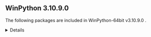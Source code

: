 ## WinPython 3.10.9.0 

The following packages are included in WinPython-64bit v3.10.9.0 .

<details>

### Tools

Name | Version | Description
-----|---------|------------
[Nodejs](https://nodejs.org) | v18.12.1 | a JavaScript runtime built on Chrome's V8 JavaScript engine
[npmjs](https://www.npmjs.com/) | 8.19.2 | a package manager for JavaScript
[Pandoc](https://pandoc.org/) | 2.3 | a universal document converter

### Python packages

Name | Version | Description
-----|---------|------------
[Python](http://www.python.org/) | 3.10.9 | Python programming language with standard library
[adodbapi](https://pypi.org/project/adodbapi) | 2.6.1.3 | A pure Python package implementing PEP 249 DB-API using Microsoft ADO.
[affine](https://pypi.org/project/affine) | 2.3.1 | Matrices describing affine transformation of the plane.
[aiofiles](https://pypi.org/project/aiofiles) | 22.1.0 | File support for asyncio.
[aiohttp](https://pypi.org/project/aiohttp) | 3.8.3 | Async http client/server framework (asyncio)
[aiosignal](https://pypi.org/project/aiosignal) | 1.2.0 | aiosignal: a list of registered asynchronous callbacks
[aiosqlite](https://pypi.org/project/aiosqlite) | 0.17.0 | asyncio bridge to the standard sqlite3 module
[alabaster](https://pypi.org/project/alabaster) | 0.7.12 | A configurable sidebar-enabled Sphinx theme
[alembic](https://pypi.org/project/alembic) | 1.8.0 | A database migration tool for SQLAlchemy.
[algopy](https://pypi.org/project/algopy) | 0.5.7 | ALGOPY: Taylor Arithmetic Computation and Algorithmic Differentiation
[altair](https://pypi.org/project/altair) | 4.2.0 | Altair: A declarative statistical visualization library for Python.
[altair_data_server](https://pypi.org/project/altair_data_server) | 0.4.1 | A background data server for Altair charts.
[altair_transform](https://pypi.org/project/altair_transform) | 0.2.0 | A python engine for evaluating Altair transforms.
[altair_widgets](https://pypi.org/project/altair_widgets) | 0.2.2 | Altair Widgets: An interactive visualization for statistical data for Python.
[aniso8601](https://pypi.org/project/aniso8601) | 9.0.1 | A library for parsing ISO 8601 strings.
[ansiwrap](https://pypi.org/project/ansiwrap) | 0.8.4 | textwrap, but savvy to ANSI colors and styles
[anyio](https://pypi.org/project/anyio) | 3.6.2 | High level compatibility layer for multiple asynchronous event loop implementations
[appdirs](https://pypi.org/project/appdirs) | 1.4.4 | A small Python module for determining appropriate platform-specific dirs, e.g. a "user data dir".
[argon2_cffi](https://pypi.org/project/argon2_cffi) | 21.3.0 | The secure Argon2 password hashing algorithm.
[argon2_cffi_bindings](https://pypi.org/project/argon2_cffi_bindings) | 21.2.0 | Low-level CFFI bindings for Argon2
[arrow](https://pypi.org/project/arrow) | 1.2.2 | Better dates & times for Python
[asciitree](https://pypi.org/project/asciitree) | 0.3.3 | Draws ASCII trees.
[asgi_csrf](https://pypi.org/project/asgi_csrf) | 0.9 | ASGI middleware for protecting against CSRF attacks
[asgiref](https://pypi.org/project/asgiref) | 3.5.2 | ASGI specs, helper code, and adapters
[asn1crypto](https://pypi.org/project/asn1crypto) | 1.4.0 | Fast ASN.1 parser and serializer with definitions for private keys, public keys, certificates, CRL, OCSP, CMS, PKCS#3, PKCS#7, PKCS#8, PKCS#12, PKCS#5, X.509 and TSP
[asteval](https://pypi.org/project/asteval) | 0.9.27 | Safe, minimalistic evaluator of python expression using ast module
[astor](https://pypi.org/project/astor) | 0.8.1 | Read/rewrite/write Python ASTs
[astroid](https://pypi.org/project/astroid) | 2.12.12 | An abstract syntax tree for Python with inference support.
[astroml](https://pypi.org/project/astroml) | 1.0.2.post1 | tools for machine learning and data mining in Astronomy
[astropy](https://pypi.org/project/astropy) | 5.1.1 | Community-developed python astronomy tools
[asttokens](https://pypi.org/project/asttokens) | 2.1.0 | Annotate AST trees with source code positions
[async_generator](https://pypi.org/project/async_generator) | 1.10 | Async generators and context managers for Python 3.5+
[async_timeout](https://pypi.org/project/async_timeout) | 4.0.2 | Timeout context manager for asyncio programs
[atomicwrites](https://pypi.org/project/atomicwrites) | 1.4.0 | Atomic file writes.
[attrs](https://pypi.org/project/attrs) | 22.1.0 | Classes Without Boilerplate
[autopep8](https://pypi.org/project/autopep8) | 1.6.0 | A tool that automatically formats Python code to conform to the PEP 8 style guide
[babel](https://pypi.org/project/babel) | 2.10.3 | Internationalization utilities
[backcall](https://pypi.org/project/backcall) | 0.2.0 | Specifications for callback functions passed in to an API
[backports_abc](https://pypi.org/project/backports_abc) | 0.5 | A backport of recent additions to the 'collections.abc' module.
[baresql](https://pypi.org/project/baresql) | 0.7.6 | playing SQL directly on Python datas
[base58](https://pypi.org/project/base58) | 2.1.1 | Base58 and Base58Check implementation
[bcrypt](https://pypi.org/project/bcrypt) | 3.2.0 | Modern password hashing for your software and your servers
[beautifulsoup4](https://pypi.org/project/beautifulsoup4) | 4.11.1 | Screen-scraping library
[binaryornot](https://pypi.org/project/binaryornot) | 0.4.4 | Ultra-lightweight pure Python package to check if a file is binary or text.
[black](https://pypi.org/project/black) | 22.12.0 | The uncompromising code formatter.
[bleach](https://pypi.org/project/bleach) | 5.0.0 | An easy safelist-based HTML-sanitizing tool.
[blinker](https://pypi.org/project/blinker) | 1.4 | Fast, simple object-to-object and broadcast signaling
[blis](https://pypi.org/project/blis) | 0.7.9 | The Blis BLAS-like linear algebra library, as a self-contained C-extension.
[blosc](https://pypi.org/project/blosc) | 1.10.6 | Blosc data compressor
[bokeh](https://pypi.org/project/bokeh) | 2.4.3 | Interactive plots and applications in the browser from Python
[botorch](https://pypi.org/project/botorch) | 0.6.2 | Bayesian Optimization in PyTorch
[bottleneck](https://pypi.org/project/bottleneck) | 1.3.4 | Fast NumPy array functions written in C
[bqplot](https://pypi.org/project/bqplot) | 0.12.36 | Interactive plotting for the Jupyter notebook, using d3.js and ipywidgets.
[branca](https://pypi.org/project/branca) | 0.5.0 | Generate complex HTML+JS pages with Python
[brewer2mpl](https://pypi.org/project/brewer2mpl) | 1.4.1 | Connect colorbrewer2.org color maps to Python and matplotlib
[brotli](https://pypi.org/project/brotli) | 1.0.9 | Python bindings for the Brotli compression library
[cachelib](https://pypi.org/project/cachelib) | 0.9.0 | A collection of cache libraries in the same API interface.
[cachetools](https://pypi.org/project/cachetools) | 5.2.0 | Extensible memoizing collections and decorators
[cartopy](https://pypi.org/project/cartopy) | 0.20.2 | A cartographic python library with Matplotlib support for visualisation
[catalogue](https://pypi.org/project/catalogue) | 2.0.8 | Super lightweight function registries for your library
[certifi](https://pypi.org/project/certifi) | 2022.9.24 | Python package for providing Mozilla's CA Bundle.
[cffi](https://pypi.org/project/cffi) | 1.15.0 | Foreign Function Interface for Python calling C code.
[cftime](https://pypi.org/project/cftime) | 1.6.0 | Time-handling functionality from netcdf4-python
[chardet](https://pypi.org/project/chardet) | 5.0.0 | Universal encoding detector for Python 2 and 3
[charset_normalizer](https://pypi.org/project/charset_normalizer) | 2.0.12 | The Real First Universal Charset Detector. Open, modern and actively maintained alternative to Chardet.
[click](https://pypi.org/project/click) | 8.1.3 | Composable command line interface toolkit
[click_default_group_wheel](https://pypi.org/project/click_default_group_wheel) | 1.2.2 | Extends click.Group to invoke a command without explicit subcommand name (packaged as a wheel)
[click_plugins](https://pypi.org/project/click_plugins) | 1.1.1 | An extension module for click to enable registering CLI commands via setuptools entry-points.
[cligj](https://pypi.org/project/cligj) | 0.7.2 | Click params for commmand line interfaces to GeoJSON
[cloudpickle](https://pypi.org/project/cloudpickle) | 2.1.0 | Extended pickling support for Python objects
[clr_loader](https://pypi.org/project/clr_loader) | 0.2.4 | Generic pure Python loader for .NET runtimes
[clrmagic](https://pypi.org/project/clrmagic) | 0.0.1a2 | IPython cell magic to use .NET languages
[colorama](https://pypi.org/project/colorama) | 0.4.6 | Cross-platform colored terminal text.
[colorcet](https://pypi.org/project/colorcet) | 3.0.1 | Collection of perceptually uniform colormaps
[commonmark](https://pypi.org/project/commonmark) | 0.9.1 | Python parser for the CommonMark Markdown spec
[confection](https://pypi.org/project/confection) | 0.0.3 | The sweetest config system for Python
[contourpy](https://pypi.org/project/contourpy) | 1.0.6 | Python library for calculating contours of 2D quadrilateral grids
[cookiecutter](https://pypi.org/project/cookiecutter) | 2.1.1 | A command-line utility that creates projects from project templates, e.g. creating a Python package project from a Python package project template.
[coverage](https://pypi.org/project/coverage) | 6.5.0 | Code coverage measurement for Python
[cramjam](https://pypi.org/project/cramjam) | 2.6.2 | Thin Python bindings to de/compression algorithms in Rust
[cryptography](https://pypi.org/project/cryptography) | 3.4.7 | cryptography is a package which provides cryptographic recipes and primitives to Python developers.
[csvs_to_sqlite](https://pypi.org/project/csvs_to_sqlite) | 1.3.1a0 | Convert CSV files into a SQLite database
[cvxopt](https://pypi.org/project/cvxopt) | 1.3.0 | Convex optimization package
[cvxpy](https://pypi.org/project/cvxpy) | 1.2.1 | A domain-specific language for modeling convex optimization problems in Python.
[cycler](https://pypi.org/project/cycler) | 0.11.0 | Composable style cycles
[cymem](https://pypi.org/project/cymem) | 2.0.7 | Manage calls to calloc/free through Cython
[cython](https://pypi.org/project/cython) | 0.29.32 | The Cython compiler for writing C extensions for the Python language.
[cytoolz](https://pypi.org/project/cytoolz) | 0.12.0 | Cython implementation of Toolz: High performance functional utilities
[dash](https://pypi.org/project/dash) | 2.7.0 | A Python framework for building reactive web-apps. Developed by Plotly.
[dash_core_components](https://pypi.org/project/dash_core_components) | 2.0.0 | Core component suite for Dash
[dash_html_components](https://pypi.org/project/dash_html_components) | 2.0.0 | Vanilla HTML components for Dash
[dash_table](https://pypi.org/project/dash_table) | 5.0.0 | Dash table
[dask](https://pypi.org/project/dask) | 2022.12.0 | Parallel PyData with Task Scheduling
[dask_glm](https://pypi.org/project/dask_glm) | 0.2.0 | Generalized Linear Models with Dask
[dask_image](https://pypi.org/project/dask_image) | 2022.9.0 | Distributed image processing
[dask_labextension](https://pypi.org/project/dask_labextension) | 6.0.0 | A Jupyter Notebook server extension manages Dask clusters.
[dask_ml](https://pypi.org/project/dask_ml) | 2022.5.27 | A library for distributed and parallel machine learning
[dask_searchcv](https://pypi.org/project/dask_searchcv) | 0.2.0 | Tools for doing hyperparameter search with Scikit-Learn and Dask
[databases](https://pypi.org/project/databases) | 0.5.5 | Async database support for Python.
[datasette](https://pypi.org/project/datasette) | 0.63.1 | A tool for exploring and publishing data
[datasette_graphql](https://pypi.org/project/datasette_graphql) | 2.1.1 | Datasette plugin providing an automatic GraphQL API for your SQLite databases
[datashader](https://pypi.org/project/datashader) | 0.14.2 | Data visualization toolchain based on aggregating into a grid
[datashape](https://pypi.org/project/datashape) | 0.5.2 | A data description language.
[dateparser](https://pypi.org/project/dateparser) | 1.1.0 | Date parsing library designed to parse dates from HTML pages
[db.py](https://pypi.org/project/db.py) | 0.5.4b1 | a db package that doesn't suck
[deap](https://pypi.org/project/deap) | 1.3.1 | Distributed Evolutionary Algorithms in Python
[debugpy](https://pypi.org/project/debugpy) | 1.6.2 | An implementation of the Debug Adapter Protocol for Python
[decorator](https://pypi.org/project/decorator) | 4.4.2 | Decorators for Humans
[defusedxml](https://pypi.org/project/defusedxml) | 0.7.1 | XML bomb protection for Python stdlib modules
[deprecated](https://pypi.org/project/deprecated) | 1.2.13 | Python @deprecated decorator to deprecate old python classes, functions or methods.
[deprecation](https://pypi.org/project/deprecation) | 2.1.0 | A library to handle automated deprecations
[diff_match_patch](https://pypi.org/project/diff_match_patch) | 20200713 | Repackaging of Google's Diff Match and Patch libraries. Offers robust algorithms to perform the operations required for synchronizing plain text.
[dill](https://pypi.org/project/dill) | 0.3.5 | serialize all of python
[distlib](https://pypi.org/project/distlib) | 0.3.6 | Distribution utilities
[distributed](https://pypi.org/project/distributed) | 2022.12.0 | Distributed scheduler for Dask
[django](https://pypi.org/project/django) | 4.1.2 | A high-level Python web framework that encourages rapid development and clean, pragmatic design.
[docopt](https://pypi.org/project/docopt) | 0.6.2 | Pythonic argument parser, that will make you smile
[docrepr](https://pypi.org/project/docrepr) | 0.1.1 | docrepr renders Python docstrings in HTML
[docstring_to_markdown](https://pypi.org/project/docstring_to_markdown) | 0.10 | On the fly conversion of Python docstrings to markdown
[docutils](https://pypi.org/project/docutils) | 0.17.1 | Docutils -- Python Documentation Utilities
[duckdb](https://pypi.org/project/duckdb) | 0.6.0 | DuckDB embedded database
[ecos](https://pypi.org/project/ecos) | 2.0.10 | This is the Python package for ECOS: Embedded Cone Solver. See Github page for more information.
[emcee](https://pypi.org/project/emcee) | 3.1.2 | The Python ensemble sampling toolkit for MCMC
[entrypoints](https://pypi.org/project/entrypoints) | 0.4 | Discover and load entry points from installed packages.
[et_xmlfile](https://pypi.org/project/et_xmlfile) | 1.1.0 | An implementation of lxml.xmlfile for the standard library
[exceptiongroup](https://pypi.org/project/exceptiongroup) | 1.0.0 | Backport of PEP 654 (exception groups)
[executing](https://pypi.org/project/executing) | 1.2.0 | Get the currently executing AST node of a frame, and other information
[fast_histogram](https://pypi.org/project/fast_histogram) | 0.11 | Fast simple 1D and 2D histograms
[fastai](https://pypi.org/project/fastai) | 2.7.9 | fastai makes deep learning with PyTorch faster, more accurate, and easier
[fastapi](https://pypi.org/project/fastapi) | 0.87.0 | FastAPI framework, high performance, easy to learn, fast to code, ready for production
[fastcore](https://pypi.org/project/fastcore) | 1.5.11 | Python supercharged for fastai development
[fastdownload](https://pypi.org/project/fastdownload) | 0.0.7 | A general purpose data downloading library.
[fasteners](https://pypi.org/project/fasteners) | 0.17.3 | A python package that provides useful locks.
[fastjsonschema](https://pypi.org/project/fastjsonschema) | 2.16.2 | Fastest Python implementation of JSON schema
[fastparquet](https://pypi.org/project/fastparquet) | 2022.12.0 | Python support for Parquet file format
[fastprogress](https://pypi.org/project/fastprogress) | 1.0.3 | A nested progress with plotting options for fastai
[feather_format](https://pypi.org/project/feather_format) | 0.4.1 | Simple wrapper library to the Apache Arrow-based Feather File Format
[filelock](https://pypi.org/project/filelock) | 3.8.0 | A platform independent file lock.
[filterpy](https://pypi.org/project/filterpy) | 1.4.5 | Kalman filtering and optimal estimation library
[fiona](https://pypi.org/project/fiona) | 1.8.21 | Fiona reads and writes spatial data files
[flake8](https://pypi.org/project/flake8) | 5.0.4 | the modular source code checker: pep8, pyflakes and co
[flask](https://pypi.org/project/flask) | 2.2.2 | A simple framework for building complex web applications.
[flask_accepts](https://pypi.org/project/flask_accepts) | 0.18.4 | Easy, opinionated Flask input/output handling with Flask-restx and Marshmallow
[flask_mail](https://pypi.org/project/flask_mail) | 0.9.1 | Flask extension for sending email
[flask_restx](https://pypi.org/project/flask_restx) | 0.5.1 | Fully featured framework for fast, easy and documented API development with Flask
[flask_session](https://pypi.org/project/flask_session) | 0.4.0 | Adds server-side session support to your Flask application
[flask_sqlalchemy](https://pypi.org/project/flask_sqlalchemy) | 2.5.1 | Adds SQLAlchemy support to your Flask application.
[flaskerize](https://pypi.org/project/flaskerize) | 0.14.0 | Python CLI build/dev tool for templated code generation and project modification. Think Angular schematics for Python.
[flit](https://pypi.org/project/flit) | 3.8.0 | A simple packaging tool for simple packages.
[flit_core](https://pypi.org/project/flit_core) | 3.8.0 | Distribution-building parts of Flit. See flit package for more information
[folium](https://pypi.org/project/folium) | 0.13.0 | Make beautiful maps with Leaflet.js & Python
[fonttools](https://pypi.org/project/fonttools) | 4.37.4 | Tools to manipulate font files
[formlayout](https://pypi.org/project/formlayout) | 1.2.1a1 | The most easy way to create Qt form dialogs and widgets with Python
[frozenlist](https://pypi.org/project/frozenlist) | 1.3.0 | A list-like structure which implements collections.abc.MutableSequence
[fs](https://pypi.org/project/fs) | 2.4.15 | Python's filesystem abstraction layer
[fsspec](https://pypi.org/project/fsspec) | 2022.7.1 | File-system specification
[future](https://pypi.org/project/future) | 0.18.2 | Clean single-source support for Python 3 and 2
[fuzzywuzzy](https://pypi.org/project/fuzzywuzzy) | 0.18.0 | Fuzzy string matching in python
[gast](https://pypi.org/project/gast) | 0.4.0 | Python AST that abstracts the underlying Python version
[gdal](https://pypi.org/project/gdal) | 3.4.3 | GDAL: Geospatial Data Abstraction Library
[geographiclib](https://pypi.org/project/geographiclib) | 1.52 | The geodesic routines from GeographicLib
[geopandas](https://pypi.org/project/geopandas) | 0.12.1 | Geographic pandas extensions
[geopy](https://pypi.org/project/geopy) | 2.2.0 | Python Geocoding Toolbox
[geoviews](https://pypi.org/project/geoviews) | 1.9.5 | GeoViews is a Python library that makes it easy to explore and visualize geographical, meteorological, and oceanographic datasets, such as those used in weather, climate, and remote sensing research.
[gitdb](https://pypi.org/project/gitdb) | 4.0.9 | Git Object Database
[gitpython](https://pypi.org/project/gitpython) | 3.1.29 | Python Git Library
[gmpy2](https://pypi.org/project/gmpy2) | 2.1.2 | GMP/MPIR, MPFR, and MPC interface to Python 2.6+ and 3.x
[gpytorch](https://pypi.org/project/gpytorch) | 1.9.0 | An implementation of Gaussian Processes in Pytorch
[graphene](https://pypi.org/project/graphene) | 3.1.1 | GraphQL Framework for Python
[graphql_core](https://pypi.org/project/graphql_core) | 3.2.3 | GraphQL implementation for Python, a port of GraphQL.js, the JavaScript reference implementation for GraphQL.
[graphql_relay](https://pypi.org/project/graphql_relay) | 3.2.0 | Relay library for graphql-core-next
[great_expectations](https://pypi.org/project/great_expectations) | 0.14.11 | Always know what to expect from your data.
[greenlet](https://pypi.org/project/greenlet) | 1.1.2 | Lightweight in-process concurrent programming
[guidata](https://pypi.org/project/guidata) | 2.3.1 | Automatic graphical user interfaces generation for easy dataset editing and display
[guiqwt](https://pypi.org/project/guiqwt) | 4.3.1 | guiqwt is a set of tools for curve and image plotting (extension to PythonQwt)
[h11](https://pypi.org/project/h11) | 0.12.0 | A pure-Python, bring-your-own-I/O implementation of HTTP/1.1
[h2](https://pypi.org/project/h2) | 4.1.0 | HTTP/2 State-Machine based protocol implementation
[h5py](https://pypi.org/project/h5py) | 3.7.0 | Read and write HDF5 files from Python
[heapdict](https://pypi.org/project/heapdict) | 1.0.1 | a heap with decrease-key and increase-key operations
[holoviews](https://pypi.org/project/holoviews) | 1.15.3 | Stop plotting your data - annotate your data and let it visualize itself.
[hpack](https://pypi.org/project/hpack) | 4.0.0 | Pure-Python HPACK header compression
[html5lib](https://pypi.org/project/html5lib) | 1.1 | HTML parser based on the WHATWG HTML specification
[httpcore](https://pypi.org/project/httpcore) | 0.15.0 | A minimal low-level HTTP client.
[httpie](https://pypi.org/project/httpie) | 3.2.1 | HTTPie - a CLI, cURL-like tool for humans.
[httpx](https://pypi.org/project/httpx) | 0.23.0 | The next generation HTTP client.
[hupper](https://pypi.org/project/hupper) | 1.10.3 | Integrated process monitor for developing and reloading daemons.
[husl](https://pypi.org/project/husl) | 4.0.3 | Human-friendly HSL
[hvplot](https://pypi.org/project/hvplot) | 0.8.2 | A high-level plotting API for the PyData ecosystem built on HoloViews.
[hypercorn](https://pypi.org/project/hypercorn) | 0.14.3 | A ASGI Server based on Hyper libraries and inspired by Gunicorn.
[hyperframe](https://pypi.org/project/hyperframe) | 6.0.1 | HTTP/2 framing layer for Python
[hypothesis](https://pypi.org/project/hypothesis) | 6.56.2 | A library for property-based testing
[idlex](https://pypi.org/project/idlex) | 1.22 | IDLE Extensions for Python
[idna](https://pypi.org/project/idna) | 3.1 | Internationalized Domain Names in Applications (IDNA)
[imageio](https://pypi.org/project/imageio) | 2.22.1 | Library for reading and writing a wide range of image, video, scientific, and volumetric data formats.
[imageio_ffmpeg](https://pypi.org/project/imageio_ffmpeg) | 0.4.2 | FFMPEG wrapper for Python
[imagesize](https://pypi.org/project/imagesize) | 1.4.1 | Getting image size from png/jpeg/jpeg2000/gif file
[imbalanced_learn](https://pypi.org/project/imbalanced_learn) | 0.10.0 | Toolbox for imbalanced dataset in machine learning.
[importlib_metadata](https://pypi.org/project/importlib_metadata) | 5.0.0 | Read metadata from Python packages
[inflection](https://pypi.org/project/inflection) | 0.5.1 | A port of Ruby on Rails inflector to Python
[iniconfig](https://pypi.org/project/iniconfig) | 1.1.1 | iniconfig: brain-dead simple config-ini parsing
[intake](https://pypi.org/project/intake) | 0.6.4 | Data load and catalog system
[intervaltree](https://pypi.org/project/intervaltree) | 3.0.2 | Editable interval tree data structure for Python 2 and 3
[ipycanvas](https://pypi.org/project/ipycanvas) | 0.13.1 | Interactive widgets library exposing the browser's Canvas API
[ipydatagrid](https://pypi.org/project/ipydatagrid) | 1.1.14 | Fast Datagrid widget for the Jupyter Notebook and JupyterLab
[ipykernel](https://pypi.org/project/ipykernel) | 6.17.1 | IPython Kernel for Jupyter
[ipyleaflet](https://pypi.org/project/ipyleaflet) | 0.17.2 | A Jupyter widget for dynamic Leaflet maps
[ipympl](https://pypi.org/project/ipympl) | 0.9.2 | Matplotlib Jupyter Extension
[ipython](https://pypi.org/project/ipython) | 8.7.0 | IPython: Productive Interactive Computing
[ipython_genutils](https://pypi.org/project/ipython_genutils) | 0.2.0 | Vestigial utilities from IPython
[ipython_sql](https://pypi.org/project/ipython_sql) | 0.4.1b1 | RDBMS access via IPython
[ipywidgets](https://pypi.org/project/ipywidgets) | 8.0.4 | IPython HTML widgets for Jupyter
[isort](https://pypi.org/project/isort) | 5.10.1 | A Python utility / library to sort Python imports.
[itsdangerous](https://pypi.org/project/itsdangerous) | 2.1.2 | Various helpers to pass data to untrusted environments and back.
[janus](https://pypi.org/project/janus) | 1.0.0 | Mixed sync-async queue to interoperate between asyncio tasks and classic threads
[jedi](https://pypi.org/project/jedi) | 0.18.2 | An autocompletion tool for Python that can be used for text editors.
[jellyfish](https://pypi.org/project/jellyfish) | 0.9.0 | a library for doing approximate and phonetic matching of strings.
[jinja2](https://pypi.org/project/jinja2) | 3.1.2 | A small but fast and easy to use stand-alone template engine written in pure python.
[jinja2_time](https://pypi.org/project/jinja2_time) | 0.2.0 | Jinja2 Extension for Dates and Times
[joblib](https://pypi.org/project/joblib) | 1.2.0 | Lightweight pipelining: using Python functions as pipeline jobs.
[json5](https://pypi.org/project/json5) | 0.9.8 | A Python implementation of the JSON5 data format.
[jsonpatch](https://pypi.org/project/jsonpatch) | 1.32 | Apply JSON-Patches (RFC 6902)
[jsonpointer](https://pypi.org/project/jsonpointer) | 2.3 | Identify specific nodes in a JSON document (RFC 6901)
[jsonschema](https://pypi.org/project/jsonschema) | 4.6.2 | An implementation of JSON Schema validation for Python
[julia](https://pypi.org/project/julia) | 0.5.7 | Julia/Python bridge with IPython support.
[jupyter](https://pypi.org/project/jupyter) | 1.0.0 | Jupyter metapackage. Install all the Jupyter components in one go.
[jupyter_bokeh](https://pypi.org/project/jupyter_bokeh) | 3.0.4 | A Jupyter extension for rendering Bokeh content.
[jupyter_client](https://pypi.org/project/jupyter_client) | 7.4.9 | Jupyter protocol implementation and client libraries
[jupyter_console](https://pypi.org/project/jupyter_console) | 6.4.4 | Jupyter terminal console
[jupyter_core](https://pypi.org/project/jupyter_core) | 5.1.0 | Jupyter core package. A base package on which Jupyter projects rely.
[jupyter_lsp](https://pypi.org/project/jupyter_lsp) | 1.5.1 | Multi-Language Server WebSocket proxy for Jupyter Notebook/Lab server
[jupyter_packaging](https://pypi.org/project/jupyter_packaging) | 0.12.3 | Jupyter Packaging Utilities
[jupyter_server](https://pypi.org/project/jupyter_server) | 1.23.5 | The Jupyter Server
[jupyter_server_mathjax](https://pypi.org/project/jupyter_server_mathjax) | 0.2.6 | MathJax resources as a Jupyter Server Extension.
[jupyter_server_proxy](https://pypi.org/project/jupyter_server_proxy) | 3.2.1 | Jupyter server extension to supervise and proxy web services
[jupyter_sphinx](https://pypi.org/project/jupyter_sphinx) | 0.4.0 | Jupyter Sphinx Extensions
[jupyterlab](https://pypi.org/project/jupyterlab) | 3.5.1 | The JupyterLab notebook server extension.
[jupyterlab_launcher](https://pypi.org/project/jupyterlab_launcher) | 0.13.1 | Jupyter Launcher
[jupyterlab_lsp](https://pypi.org/project/jupyterlab_lsp) | 3.10.2 | Language Server Protocol integration for JupyterLab
[jupyterlab_pygments](https://pypi.org/project/jupyterlab_pygments) | 0.2.2 | Pygments theme
[jupyterlab_server](https://pypi.org/project/jupyterlab_server) | 2.16.5 | JupyterLab Server
[jupyterlab_widgets](https://pypi.org/project/jupyterlab_widgets) | 3.0.5 | JupyterLab extension providing HTML widgets
[keyring](https://pypi.org/project/keyring) | 23.5.0 | Store and access your passwords safely.
[kiwisolver](https://pypi.org/project/kiwisolver) | 1.4.3 | A fast implementation of the Cassowary constraint solver
[langcodes](https://pypi.org/project/langcodes) | 3.3.0 | Tools for labeling human languages with IETF language tags
[lazy_object_proxy](https://pypi.org/project/lazy_object_proxy) | 1.7.1 | A fast and thorough lazy object proxy.
[linear_operator](https://pypi.org/project/linear_operator) | 0.1.1 | A linear operator implementation, primarily designed for finite-dimensional positive definite operators (i.e. kernel matrices).
[llvmlite](https://pypi.org/project/llvmlite) | 0.39.1 | lightweight wrapper around basic LLVM functionality
[lmfit](https://pypi.org/project/lmfit) | 1.0.3 | Least-Squares Minimization with Bounds and Constraints
[locket](https://pypi.org/project/locket) | 1.0.0 | File-based locks for Python for Linux and Windows
[loky](https://pypi.org/project/loky) | 3.1.0 | A robust implementation of concurrent.futures.ProcessPoolExecutor
[lxml](https://pypi.org/project/lxml) | 4.9.0 | Powerful and Pythonic XML processing library combining libxml2/libxslt with the ElementTree API.
[lz4](https://pypi.org/project/lz4) | 4.0.1 | LZ4 Bindings for Python
[mako](https://pypi.org/project/mako) | 1.2.0 | A super-fast templating language that borrows the  best ideas from the existing templating languages.
[markdown](https://pypi.org/project/markdown) | 3.3.7 | Python implementation of Markdown.
[markupsafe](https://pypi.org/project/markupsafe) | 2.1.1 | Safely add untrusted strings to HTML/XML markup.
[marshmallow](https://pypi.org/project/marshmallow) | 3.12.1 | A lightweight library for converting complex datatypes to and from native Python datatypes.
[matplotlib](https://pypi.org/project/matplotlib) | 3.6.2 | Python plotting package
[matplotlib_inline](https://pypi.org/project/matplotlib_inline) | 0.1.6 | Inline Matplotlib backend for Jupyter
[maturin](https://pypi.org/project/maturin) | 0.13.6 | Build and publish crates with pyo3, rust-cpython and cffi bindings as well as rust binaries as python packages
[mccabe](https://pypi.org/project/mccabe) | 0.7.0 | McCabe checker, plugin for flake8
[mercantile](https://pypi.org/project/mercantile) | 1.2.1 | Web mercator XYZ tile utilities
[mergedeep](https://pypi.org/project/mergedeep) | 1.3.4 | A deep merge function for &#128013;.
[metakernel](https://pypi.org/project/metakernel) | 0.28.2 | Metakernel for Jupyter
[missingno](https://pypi.org/project/missingno) | 0.5.1 | Missing data visualization module for Python.
[mistune](https://pypi.org/project/mistune) | 0.8.4 | The fastest markdown parser in pure Python
[mizani](https://pypi.org/project/mizani) | 0.8.1 | Scales for Python
[mlxtend](https://pypi.org/project/mlxtend) | 0.18.0 | Machine Learning Library Extensions
[moviepy](https://pypi.org/project/moviepy) | 1.0.3 | Video editing with Python
[mpl_scatter_density](https://pypi.org/project/mpl_scatter_density) | 0.7 | Matplotlib helpers to make density scatter plots
[mpld3](https://pypi.org/project/mpld3) | 0.5.8 | D3 Viewer for Matplotlib
[mpldatacursor](https://pypi.org/project/mpldatacursor) | 0.7.1 | Interactive data cursors for Matplotlib
[mpmath](https://pypi.org/project/mpmath) | 1.2.1 | Python library for arbitrary-precision floating-point arithmetic
[msgpack](https://pypi.org/project/msgpack) | 1.0.4 | MessagePack (de)serializer.
[msvc_runtime](https://pypi.org/project/msvc_runtime) | 14.34.31931 | Install the Microsoft&#8482; Visual C++&#8482; runtime DLLs to the sys.prefix and Scripts directories
[multidict](https://pypi.org/project/multidict) | 6.0.2 | multidict implementation
[multipledispatch](https://pypi.org/project/multipledispatch) | 0.6.0 | Multiple dispatch
[munch](https://pypi.org/project/munch) | 2.5.0 | A dot-accessible dictionary (a la JavaScript objects)
[murmurhash](https://pypi.org/project/murmurhash) | 1.0.7 | Cython bindings for MurmurHash
[mypy](https://pypi.org/project/mypy) | 0.990 | Optional static typing for Python
[mypy_extensions](https://pypi.org/project/mypy_extensions) | 0.4.3 | Experimental type system extensions for programs checked with the mypy typechecker.
[mysql_connector_python](https://pypi.org/project/mysql_connector_python) | 8.0.21 | MySQL driver written in Python
[nbclassic](https://pypi.org/project/nbclassic) | 0.4.8 | Jupyter Notebook as a Jupyter Server Extension.
[nbclient](https://pypi.org/project/nbclient) | 0.7.0 | A client library for executing notebooks. Formally nbconvert's ExecutePreprocessor.
[nbconvert](https://pypi.org/project/nbconvert) | 6.5.0 | Converting Jupyter Notebooks
[nbconvert_reportlab](https://pypi.org/project/nbconvert_reportlab) | 0.2 | Convert notebooks to PDF using Reportlab
[nbdime](https://pypi.org/project/nbdime) | 3.1.1 | Diff and merge of Jupyter Notebooks
[nbformat](https://pypi.org/project/nbformat) | 5.7.0 | The Jupyter Notebook format
[nbval](https://pypi.org/project/nbval) | 0.9.6 | A py.test plugin to validate Jupyter notebooks
[nest_asyncio](https://pypi.org/project/nest_asyncio) | 1.5.6 | Patch asyncio to allow nested event loops
[netcdf4](https://pypi.org/project/netcdf4) | 1.6.0 | Provides an object-oriented python interface to the netCDF version 4 library.
[networkx](https://pypi.org/project/networkx) | 2.8.8 | Python package for creating and manipulating graphs and networks
[nlopt](https://pypi.org/project/nlopt) | 2.7.1 | Library for nonlinear optimization, wrapping many algorithms for global and local, constrained or unconstrained, optimization
[nltk](https://pypi.org/project/nltk) | 3.7 | Natural Language Toolkit
[notebook](https://pypi.org/project/notebook) | 6.5.2 | A web-based notebook environment for interactive computing
[notebook_shim](https://pypi.org/project/notebook_shim) | 0.2.0 | A shim layer for notebook traits and config
[ntlm_auth](https://pypi.org/project/ntlm_auth) | 1.5.0 | Creates NTLM authentication structures
[numba](https://pypi.org/project/numba) | 0.56.4 | compiling Python code using LLVM
[numcodecs](https://pypi.org/project/numcodecs) | 0.10.0 | A Python package providing buffer compression and transformation codecs for use in data storage and communication applications.
[numdifftools](https://pypi.org/project/numdifftools) | 0.9.40 | Solves automatic numerical differentiation problems in one or more variables.
[numexpr](https://pypi.org/project/numexpr) | 2.8.3 | Fast numerical expression evaluator for NumPy
[numpy](https://pypi.org/project/numpy) | 1.23.5 | NumPy is the fundamental package for array computing with Python.
[numpydoc](https://pypi.org/project/numpydoc) | 1.3 | Sphinx extension to support docstrings in Numpy format
[oct2py](https://pypi.org/project/oct2py) | 5.4.3 | Python to GNU Octave bridge --> run m-files from python.
[octave_kernel](https://pypi.org/project/octave_kernel) | 0.34.1 | A Jupyter kernel for Octave.
[openpyxl](https://pypi.org/project/openpyxl) | 3.0.10 | A Python library to read/write Excel 2010 xlsx/xlsm files
[orjson](https://pypi.org/project/orjson) | 3.7.3 | Fast, correct Python JSON library supporting dataclasses, datetimes, and numpy
[osqp](https://pypi.org/project/osqp) | 0.6.2.post5 | OSQP: The Operator Splitting QP Solver
[outcome](https://pypi.org/project/outcome) | 1.2.0 | Capture the outcome of Python function calls.
[packaging](https://pypi.org/project/packaging) | 22.0 | Core utilities for Python packages
[palettable](https://pypi.org/project/palettable) | 3.3.0 | Color palettes for Python
[pandas](https://pypi.org/project/pandas) | 1.5.2 | Powerful data structures for data analysis, time series, and statistics
[pandas_datareader](https://pypi.org/project/pandas_datareader) | 0.10.0 | Data readers extracted from the pandas codebase,should be compatible with recent pandas versions
[pandocfilters](https://pypi.org/project/pandocfilters) | 1.5.0 | Utilities for writing pandoc filters in python
[panel](https://pypi.org/project/panel) | 0.14.2 | A high level app and dashboarding solution for Python.
[papermill](https://pypi.org/project/papermill) | 2.4.0 | Parametrize and run Jupyter and nteract Notebooks
[param](https://pypi.org/project/param) | 1.12.3 | Declarative Python programming using Parameters.
[parambokeh](https://pypi.org/project/parambokeh) | 0.2.3 | ParamBokeh provides an easy way to generate a UI for param based classes in the notebook or on bokeh server.
[paramiko](https://pypi.org/project/paramiko) | 2.8.0 | SSH2 protocol library
[paramnb](https://pypi.org/project/paramnb) | 2.0.4 | Generate ipywidgets from Parameterized objects in the notebook
[parso](https://pypi.org/project/parso) | 0.8.3 | A Python Parser
[partd](https://pypi.org/project/partd) | 1.2.0 | Appendable key-value storage
[pathspec](https://pypi.org/project/pathspec) | 0.9.0 | Utility library for gitignore style pattern matching of file paths.
[pathy](https://pypi.org/project/pathy) | 0.6.2 | pathlib.Path subclasses for local and cloud bucket storage
[patsy](https://pypi.org/project/patsy) | 0.5.3 | A Python package for describing statistical models and for building design matrices.
[pdfrw](https://pypi.org/project/pdfrw) | 0.4.post2 | PDF file reader/writer library
[pdvega](https://pypi.org/project/pdvega) | 0.2.1.dev0 | Pandas plotting interface to Vega and Vega-Lite
[pep8](https://pypi.org/project/pep8) | 1.7.1 | Python style guide checker
[pexpect](https://pypi.org/project/pexpect) | 4.8.0 | Pexpect allows easy control of interactive console applications.
[pg8000](https://pypi.org/project/pg8000) | 1.23.0 | PostgreSQL interface library
[pickleshare](https://pypi.org/project/pickleshare) | 0.7.5 | Tiny 'shelve'-like database with concurrency support
[pillow](https://pypi.org/project/pillow) | 9.3.0 | Python Imaging Library (Fork)
[pims](https://pypi.org/project/pims) | 0.6.1 | Python Image Sequence
[pint](https://pypi.org/project/pint) | 0.19.2 | Physical quantities module
[pip](https://pypi.org/project/pip) | 22.3.1 | The PyPA recommended tool for installing Python packages.
[pkginfo](https://pypi.org/project/pkginfo) | 1.8.3 | Query metadatdata from sdists / bdists / installed packages.
[platformdirs](https://pypi.org/project/platformdirs) | 2.5.4 | A small Python module for determining appropriate platform-specific dirs, e.g. a "user data dir".
[plotly](https://pypi.org/project/plotly) | 5.11.0 | An open-source, interactive graphing library for Python
[plotnine](https://pypi.org/project/plotnine) | 0.10.1 | A grammar of graphics for python
[pluggy](https://pypi.org/project/pluggy) | 1.0.0 | plugin and hook calling mechanisms for python
[ply](https://pypi.org/project/ply) | 3.11 | Python Lex & Yacc
[pmdarima](https://pypi.org/project/pmdarima) | 2.0.2 | Python's forecast::auto.arima equivalent
[polars](https://pypi.org/project/polars) | 0.15.6 | Blazingly fast DataFrame library
[portpicker](https://pypi.org/project/portpicker) | 1.5.0 | A library to choose unique available network ports.
[ppci](https://pypi.org/project/ppci) | 0.5.8 | A compiler for ARM, X86, MSP430, xtensa and more implemented in pure Python
[preshed](https://pypi.org/project/preshed) | 3.0.8 | Cython hash table that trusts the keys are pre-hashed
[prettytable](https://pypi.org/project/prettytable) | 3.3.0 | A simple Python library for easily displaying tabular data in a visually appealing ASCII table format.
[priority](https://pypi.org/project/priority) | 2.0.0 | A pure-Python implementation of the HTTP/2 priority tree
[proglog](https://pypi.org/project/proglog) | 0.1.10 | Log and progress bar manager for console, notebooks, web...
[prometheus_client](https://pypi.org/project/prometheus_client) | 0.15.0 | Python client for the Prometheus monitoring system.
[prompt_toolkit](https://pypi.org/project/prompt_toolkit) | 3.0.33 | Library for building powerful interactive command lines in Python
[protobuf](https://pypi.org/project/protobuf) | 4.21.12 | Protocol Buffers
[psutil](https://pypi.org/project/psutil) | 5.9.0 | Cross-platform lib for process and system monitoring in Python.
[ptpython](https://pypi.org/project/ptpython) | 3.0.20 | Python REPL build on top of prompt_toolkit
[ptyprocess](https://pypi.org/project/ptyprocess) | 0.7.0 | Run a subprocess in a pseudo terminal
[pulp](https://pypi.org/project/pulp) | 2.6.0 | PuLP is an LP modeler written in python. PuLP can generate MPS or LP files and call GLPK, COIN CLP/CBC, CPLEX, and GUROBI to solve linear problems.
[pure_eval](https://pypi.org/project/pure_eval) | 0.2.2 | Safely evaluate AST nodes without side effects
[py](https://pypi.org/project/py) | 1.11.0 | library with cross-python path, ini-parsing, io, code, log facilities
[py2vega](https://pypi.org/project/py2vega) | 0.6.1 | A Python to Vega-expression transpiler.
[py_lru_cache](https://pypi.org/project/py_lru_cache) | 0.1.4 | LRU cache for python. Provides a dictionary-like object as well as a method decorator.
[pyaml](https://pypi.org/project/pyaml) | 20.4.0 | PyYAML-based module to produce pretty and readable YAML-serialized data
[pyarrow](https://pypi.org/project/pyarrow) | 10.0.1 | Python library for Apache Arrow
[pyaudio](https://pypi.org/project/pyaudio) | 0.2.11 | Bindings for PortAudio v19, the cross-platform audio input/output stream library.
[pybars3](https://pypi.org/project/pybars3) | 0.9.7 | Handlebars.js templating for Python 3 and 2
[pybind11](https://pypi.org/project/pybind11) | 2.10.0 | Seamless operability between C++11 and Python
[pycodestyle](https://pypi.org/project/pycodestyle) | 2.9.1 | Python style guide checker
[pycosat](https://pypi.org/project/pycosat) | 0.6.3 | bindings to picosat (a SAT solver)
[pycparser](https://pypi.org/project/pycparser) | 2.21 | C parser in Python
[pyct](https://pypi.org/project/pyct) | 0.4.8 | python package common tasks for users (e.g. copy examples, fetch data, ...)
[pydantic](https://pypi.org/project/pydantic) | 1.9.1 | Data validation and settings management using python 3.6 type hinting
[pydeck](https://pypi.org/project/pydeck) | 0.8.0 | Widget for deck.gl maps
[pydocstyle](https://pypi.org/project/pydocstyle) | 6.2.3 | Python docstring style checker
[pyepsg](https://pypi.org/project/pyepsg) | 0.4.0 | Easy access to the EPSG database via http epsg.io/
[pyerfa](https://pypi.org/project/pyerfa) | 2.0.0.1 | Python bindings for ERFA
[pyflakes](https://pypi.org/project/pyflakes) | 2.5.0 | passive checker of Python programs
[pyflux](https://pypi.org/project/pyflux) | 0.4.17 | PyFlux: A time-series analysis library for Python
[pygad](https://pypi.org/project/pygad) | 2.17.0 | PyGAD: A Python 3 Library for Building the Genetic Algorithm and Training Machine Learning Algoithms (Keras & PyTorch).
[pygame](https://pypi.org/project/pygame) | 2.1.2 | Python Game Development
[pygbm](https://pypi.org/project/pygbm) | 0.1.0 | Experimental, numba-based Gradient Boosting Machines
[pygments](https://pypi.org/project/pygments) | 2.12.0 | Pygments is a syntax highlighting package written in Python.
[pyhdf](https://pypi.org/project/pyhdf) | 0.10.5 | pyhdf: Python interface to the NCSA HDF4 library.
[pylint](https://pypi.org/project/pylint) | 2.15.4 | python code static checker
[pylint_venv](https://pypi.org/project/pylint_venv) | 2.3.0 | pylint-venv provides a Pylint init-hook to use the same Pylint installation with different virtual environments.
[pyls_spyder](https://pypi.org/project/pyls_spyder) | 0.4.0 | Spyder extensions for the python-language-server
[pymc](https://pypi.org/project/pymc) | 2.3.8 | Markov Chain Monte Carlo sampling toolkit.
[pymeta3](https://pypi.org/project/pymeta3) | 0.5.1 | Pattern-matching language based on OMeta for Python 3 and 2
[pymongo](https://pypi.org/project/pymongo) | 4.1.1 | Python driver for MongoDB <http www.mongodb.org>
[pympler](https://pypi.org/project/pympler) | 1.0.1 | A development tool to measure, monitor and analyze the memory behavior of Python objects.
[pynacl](https://pypi.org/project/pynacl) | 1.5.0 | Python binding to the Networking and Cryptography (NaCl) library
[pynndescent](https://pypi.org/project/pynndescent) | 0.5.7 | Nearest Neighbor Descent
[pyodbc](https://pypi.org/project/pyodbc) | 4.0.32 | DB API Module for ODBC
[pyopengl](https://pypi.org/project/pyopengl) | 3.1.6 | Standard OpenGL bindings for Python
[pypandoc](https://pypi.org/project/pypandoc) | 1.5 | Thin wrapper for pandoc.
[pyparsing](https://pypi.org/project/pyparsing) | 2.4.7 | Python parsing module
[pyproj](https://pypi.org/project/pyproj) | 3.3.1 | Python interface to PROJ (cartographic projections and coordinate transformations library)
[pyqt5](https://pypi.org/project/pyqt5) | 5.15.6 | Python bindings for the Qt cross platform application toolkit
[pyqt5_qt5](https://pypi.org/project/pyqt5_qt5) | 5.15.2 | The subset of a Qt installation needed by PyQt5.
[pyqt5_sip](https://pypi.org/project/pyqt5_sip) | 12.11.0 | The sip module support for PyQt5
[pyqtgraph](https://pypi.org/project/pyqtgraph) | 0.13.1 | Scientific Graphics and GUI Library for Python
[pyqtwebengine](https://pypi.org/project/pyqtwebengine) | 5.15.5 | Python bindings for the Qt WebEngine framework
[pyqtwebengine_qt5](https://pypi.org/project/pyqtwebengine_qt5) | 5.15.2 | The subset of a Qt installation needed by PyQtWebEngine.
[pyrsistent](https://pypi.org/project/pyrsistent) | 0.18.1 | Persistent/Functional/Immutable data structures
[pyserial](https://pypi.org/project/pyserial) | 3.5 | Python Serial Port Extension
[pyshp](https://pypi.org/project/pyshp) | 2.3.0 | Pure Python read/write support for ESRI Shapefile format
[pysocks](https://pypi.org/project/pysocks) | 1.7.1 | A Python SOCKS client module. See https github.com/Anorov/PySocks for more information.
[pystache](https://pypi.org/project/pystache) | 0.5.4 | Mustache for Python
[pytest](https://pypi.org/project/pytest) | 7.1.1 | pytest: simple powerful testing with Python
[python_dateutil](https://pypi.org/project/python_dateutil) | 2.8.2 | Extensions to the standard Python datetime module
[python_dotenv](https://pypi.org/project/python_dotenv) | 0.19.2 | Add .env support to your django/flask apps in development and deployments
[python_hdf4](https://pypi.org/project/python_hdf4) | 0.10.0+dummy | Python-HDF4: Python interface to the NCSA HDF4 library.
[python_levenshtein](https://pypi.org/project/python_levenshtein) | 0.12.2 | Python extension for computing string edit distances and similarities.
[python_lsp_black](https://pypi.org/project/python_lsp_black) | 1.2.1 | Black plugin for the Python LSP Server
[python_lsp_jsonrpc](https://pypi.org/project/python_lsp_jsonrpc) | 1.0.0 | JSON RPC 2.0 server library
[python_lsp_server](https://pypi.org/project/python_lsp_server) | 1.7.1 | Python Language Server for the Language Server Protocol
[python_multipart](https://pypi.org/project/python_multipart) | 0.0.5 | A streaming multipart parser for Python
[python_picard](https://pypi.org/project/python_picard) | 0.7 | Preconditoned ICA for Real Data
[python_slugify](https://pypi.org/project/python_slugify) | 6.1.2 | A Python Slugify application that handles Unicode
[python_snappy](https://pypi.org/project/python_snappy) | 0.6.1 | Python library for the snappy compression library from Google
[pythonnet](https://pypi.org/project/pythonnet) | 3.0.0.post1 | .Net and Mono integration for Python
[pythonqwt](https://pypi.org/project/pythonqwt) | 0.10.2 | Qt plotting widgets for Python
[pytoolconfig](https://pypi.org/project/pytoolconfig) | 1.2.4 | Python tool configuration
[pytz](https://pypi.org/project/pytz) | 2022.4 | World timezone definitions, modern and historical
[pytz_deprecation_shim](https://pypi.org/project/pytz_deprecation_shim) | 0.1.0.post0 | Shims to make deprecation of pytz easier
[pyviz_comms](https://pypi.org/project/pyviz_comms) | 2.2.0 | Bidirectional communication for the PyViz ecosystem.
[pywavelets](https://pypi.org/project/pywavelets) | 1.4.1 | PyWavelets, wavelet transform module
[pywin32](https://pypi.org/project/pywin32) | 305 | Python for Window Extensions
[pywin32_ctypes](https://pypi.org/project/pywin32_ctypes) | 0.2.0 | A (partial) reimplementation of pywin32 that is pure python (uses ctypes/cffi)
[pywinpty](https://pypi.org/project/pywinpty) | 2.0.9 | Python bindings for the winpty library
[pywinusb](https://pypi.org/project/pywinusb) | 0.4.2 | A package that simplifies USB/HID communications on windows
[pyyaml](https://pypi.org/project/pyyaml) | 6.0 | YAML parser and emitter for Python
[pyzmq](https://pypi.org/project/pyzmq) | 24.0.1 | Python bindings for 0MQ
[pyzo](https://pypi.org/project/pyzo) | 4.12.4.dev0 | the Python IDE for scientific computing
[pyzstd](https://pypi.org/project/pyzstd) | 0.15.2 | Python bindings to Zstandard (zstd) compression library, the API is similar to Python's bz2/lzma/zlib module.
[qdarkstyle](https://pypi.org/project/qdarkstyle) | 3.0.3 | The most complete dark stylesheet for Python and Qt applications
[qdldl](https://pypi.org/project/qdldl) | 0.1.5.post2 | QDLDL, a free LDL factorization routine.
[qpsolvers](https://pypi.org/project/qpsolvers) | 1.8.0 | Quadratic programming solvers in Python with a unified API
[qstylizer](https://pypi.org/project/qstylizer) | 0.2.2 | Stylesheet Generator for PyQt{4-5}/PySide{1-2}
[qtawesome](https://pypi.org/project/qtawesome) | 1.2.1 | FontAwesome icons in PyQt and PySide applications
[qtconsole](https://pypi.org/project/qtconsole) | 5.4.0 | Jupyter Qt console
[qtpy](https://pypi.org/project/qtpy) | 2.3.0 | Provides an abstraction layer on top of the various Qt bindings (PyQt5, PyQt4 and PySide) and additional custom QWidgets.
[quadprog](https://pypi.org/project/quadprog) | 0.1.8 | Quadratic Programming Solver
[quantecon](https://pypi.org/project/quantecon) | 0.5.3 | QuantEcon is a package to support all forms of quantitative economic modelling.
[quart](https://pypi.org/project/quart) | 0.18.3 | A Python ASGI web microframework with the same API as Flask
[rasterio](https://pypi.org/project/rasterio) | 1.2.10 | Fast and direct raster I/O for use with Numpy and SciPy
[readme_renderer](https://pypi.org/project/readme_renderer) | 35.0 | readme_renderer is a library for rendering "readme" descriptions for Warehouse
[redis](https://pypi.org/project/redis) | 4.3.1 | Python client for Redis key-value store
[regex](https://pypi.org/project/regex) | 2022.9.13 | Alternative regular expression module, to replace re.
[reportlab](https://pypi.org/project/reportlab) | 3.6.12 | The Reportlab Toolkit
[requests](https://pypi.org/project/requests) | 2.28.1 | Python HTTP for Humans.
[requests_ntlm](https://pypi.org/project/requests_ntlm) | 1.1.0 | This package allows for HTTP NTLM authentication using the requests library.
[requests_toolbelt](https://pypi.org/project/requests_toolbelt) | 0.10.1 | A utility belt for advanced users of python-requests
[rfc3986](https://pypi.org/project/rfc3986) | 1.5.0 | Validating URI References per RFC 3986
[rich](https://pypi.org/project/rich) | 12.4.4 | Render rich text, tables, progress bars, syntax highlighting, markdown and more to the terminal
[rise](https://pypi.org/project/rise) | 5.7.1 | Reveal.js - Jupyter/IPython Slideshow Extension
[rope](https://pypi.org/project/rope) | 1.6.0 | a python refactoring library...
[rtree](https://pypi.org/project/rtree) | 1.0.0 | R-Tree spatial index for Python GIS
[ruamel.yaml](https://pypi.org/project/ruamel.yaml) | 0.17.17 | a YAML parser/emitter that supports roundtrip preservation of comments, seq/map flow style, and map key order
[rx](https://pypi.org/project/rx) | 3.1.1 | Reactive Extensions (Rx) for Python
[scikit_fuzzy](https://pypi.org/project/scikit_fuzzy) | 0.4.1 | Fuzzy logic toolkit for SciPy
[scikit_image](https://pypi.org/project/scikit_image) | 0.19.3 | Image processing routines for SciPy
[scikit_learn](https://pypi.org/project/scikit_learn) | 1.1.3 | A set of python modules for machine learning and data mining
[scikit_optimize](https://pypi.org/project/scikit_optimize) | 0.9.0 | Sequential model-based optimization toolbox.
[scilab2py](https://pypi.org/project/scilab2py) | 0.6.2 | Python to Scilab bridge
[scipy](https://pypi.org/project/scipy) | 1.9.3 | SciPy: Scientific Library for Python
[scramp](https://pypi.org/project/scramp) | 1.4.1 | An implementation of the SCRAM protocol.
[scs](https://pypi.org/project/scs) | 3.2.0 | scs: splitting conic solver
[seaborn](https://pypi.org/project/seaborn) | 0.12.2 | seaborn: statistical data visualization
[send2trash](https://pypi.org/project/send2trash) | 1.8.0 | Send file to trash natively under Mac OS X, Windows and Linux.
[setuptools](https://pypi.org/project/setuptools) | 65.5.0 | Easily download, build, install, upgrade, and uninstall Python packages
[shap](https://pypi.org/project/shap) | 0.40.0 | A unified approach to explain the output of any machine learning model.
[shapely](https://pypi.org/project/shapely) | 1.8.2 | Geometric objects, predicates, and operations
[simpervisor](https://pypi.org/project/simpervisor) | 0.4 | Simple async process supervisor
[simplegeneric](https://pypi.org/project/simplegeneric) | 0.8.1 | Simple generic functions (similar to Python's own len(), pickle.dump(), etc.)
[simplejson](https://pypi.org/project/simplejson) | 3.17.6 | Simple, fast, extensible JSON encoder/decoder for Python
[simpy](https://pypi.org/project/simpy) | 4.0.1 | Event discrete, process based simulation for Python.
[six](https://pypi.org/project/six) | 1.16.0 | Python 2 and 3 compatibility utilities
[sklearn_contrib_lightning](https://pypi.org/project/sklearn_contrib_lightning) | 0.6.2.post0 | Large-scale sparse linear classification, regression and ranking in Python
[slicer](https://pypi.org/project/slicer) | 0.0.7 | A small package for big slicing.
[slicerator](https://pypi.org/project/slicerator) | 1.1.0 | A lazy-loading, fancy-sliceable iterable.
[smart_open](https://pypi.org/project/smart_open) | 5.2.1 | Utils for streaming large files (S3, HDFS, GCS, Azure Blob Storage, gzip, bz2...)
[smmap](https://pypi.org/project/smmap) | 5.0.0 | A pure Python implementation of a sliding window memory map manager
[snakeviz](https://pypi.org/project/snakeviz) | 2.1.0 | A web-based viewer for Python profiler output
[sniffio](https://pypi.org/project/sniffio) | 1.2.0 | Sniff out which async library your code is running under
[snowballstemmer](https://pypi.org/project/snowballstemmer) | 2.2.0 | This package provides 26 stemmers for 25 languages generated from Snowball algorithms.
[snuggs](https://pypi.org/project/snuggs) | 1.4.7 | Snuggs are s-expressions for Numpy
[sortedcontainers](https://pypi.org/project/sortedcontainers) | 2.4.0 | Sorted Containers -- Sorted List, Sorted Dict, Sorted Set
[sounddevice](https://pypi.org/project/sounddevice) | 0.4.4 | Play and Record Sound with Python
[soupsieve](https://pypi.org/project/soupsieve) | 2.3.2.post1 | A modern CSS selector implementation for Beautiful Soup.
[spacy](https://pypi.org/project/spacy) | 3.4.1 | Industrial-strength Natural Language Processing (NLP) in Python
[spacy_legacy](https://pypi.org/project/spacy_legacy) | 3.0.10 | Legacy registered functions for spaCy backwards compatibility
[spacy_loggers](https://pypi.org/project/spacy_loggers) | 1.0.3 | Logging utilities for SpaCy
[sphinx](https://pypi.org/project/sphinx) | 5.3.0 | Tool for generating documentation which uses reStructuredText as its markup language
[sphinx_rtd_theme](https://pypi.org/project/sphinx_rtd_theme) | 1.0.0 | Read the Docs theme for Sphinx
[sphinxcontrib_applehelp](https://pypi.org/project/sphinxcontrib_applehelp) | 1.0.2 | sphinxcontrib-applehelp is a sphinx extension which outputs Apple help books
[sphinxcontrib_devhelp](https://pypi.org/project/sphinxcontrib_devhelp) | 1.0.2 | sphinxcontrib-devhelp is a sphinx extension which outputs Devhelp document.
[sphinxcontrib_htmlhelp](https://pypi.org/project/sphinxcontrib_htmlhelp) | 2.0.0 | sphinxcontrib-htmlhelp is a sphinx extension which renders HTML help files
[sphinxcontrib_jsmath](https://pypi.org/project/sphinxcontrib_jsmath) | 1.0.1 | A sphinx extension which renders display math in HTML via JavaScript
[sphinxcontrib_qthelp](https://pypi.org/project/sphinxcontrib_qthelp) | 1.0.3 | sphinxcontrib-qthelp is a sphinx extension which outputs QtHelp document.
[sphinxcontrib_serializinghtml](https://pypi.org/project/sphinxcontrib_serializinghtml) | 1.1.5 | sphinxcontrib-serializinghtml is a sphinx extension which outputs "serialized" HTML files (json and pickle).
[spyder](https://pypi.org/project/spyder) | 5.4.2 | The Scientific Python Development Environment
[spyder_kernels](https://pypi.org/project/spyder_kernels) | 2.4.2 | Jupyter kernels for Spyder's console
[sqlalchemy](https://pypi.org/project/sqlalchemy) | 1.4.42 | Database Abstraction Library
[sqlite_bro](https://pypi.org/project/sqlite_bro) | 0.12.2 | a graphic SQLite Client in 1 Python file
[sqlite_fts4](https://pypi.org/project/sqlite_fts4) | 1.0.3 | Python functions for working with SQLite FTS4 search
[sqlite_utils](https://pypi.org/project/sqlite_utils) | 3.30 | CLI tool and Python utility functions for manipulating SQLite databases
[sqlparse](https://pypi.org/project/sqlparse) | 0.4.3 | Non-validating SQL parser
[srsly](https://pypi.org/project/srsly) | 2.4.5 | Modern high-performance serialization utilities for Python
[sspyrs](https://pypi.org/project/sspyrs) | 0.2 | Lightweight interface for SSRS reports to python
[stack_data](https://pypi.org/project/stack_data) | 0.6.1 | Extract data from python stack frames and tracebacks for informative displays
[starlette](https://pypi.org/project/starlette) | 0.21.0 | The little ASGI library that shines.
[statsmodels](https://pypi.org/project/statsmodels) | 0.13.5 | Statistical computations and models for Python
[streamlit](https://pypi.org/project/streamlit) | 1.4.0 | The fastest way to build data apps in Python
[streamz](https://pypi.org/project/streamz) | 0.6.3 | Streams
[supersmoother](https://pypi.org/project/supersmoother) | 0.4 | Python implementation of Friedman's Supersmoother
[swifter](https://pypi.org/project/swifter) | 1.0.9 | A package which efficiently applies any function to a pandas dataframe or series in the fastest available manner
[sympy](https://pypi.org/project/sympy) | 1.11.1 | Computer algebra system (CAS) in Python
[tables](https://pypi.org/project/tables) | 3.7.0 | Hierarchical datasets for Python
[tabulate](https://pypi.org/project/tabulate) | 0.9.0 | Pretty-print tabular data
[tbats](https://pypi.org/project/tbats) | 1.1.0 | BATS and TBATS for time series forecasting
[tblib](https://pypi.org/project/tblib) | 1.7.0 | Traceback serialization library.
[tenacity](https://pypi.org/project/tenacity) | 8.1.0 | Retry code until it succeeds
[termcolor](https://pypi.org/project/termcolor) | 1.1.0 | ANSII Color formatting for output in terminal.
[terminado](https://pypi.org/project/terminado) | 0.17.0 | Terminals served to xterm.js using Tornado websockets
[text_unidecode](https://pypi.org/project/text_unidecode) | 1.3 | The most basic Text::Unidecode port
[textdistance](https://pypi.org/project/textdistance) | 4.5.0 | Compute distance between the two texts.
[textwrap3](https://pypi.org/project/textwrap3) | 0.9.2 | textwrap from Python 3.6 backport (plus a few tweaks)
[thinc](https://pypi.org/project/thinc) | 8.1.5 | Practical Machine Learning for NLP
[threadpoolctl](https://pypi.org/project/threadpoolctl) | 3.1.0 | threadpoolctl
[three_merge](https://pypi.org/project/three_merge) | 0.1.1 | Simple library for merging two strings with respect to a base one
[tifffile](https://pypi.org/project/tifffile) | 2022.5.4 | Read and write TIFF(r) files
[tinycss2](https://pypi.org/project/tinycss2) | 1.1.1 | tinycss2
[toml](https://pypi.org/project/toml) | 0.10.2 | Python Library for Tom's Obvious, Minimal Language
[tomli](https://pypi.org/project/tomli) | 2.0.1 | A lil' TOML parser
[tomli_w](https://pypi.org/project/tomli_w) | 1.0.0 | A lil' TOML writer
[tomlkit](https://pypi.org/project/tomlkit) | 0.11.6 | Style preserving TOML library
[toolz](https://pypi.org/project/toolz) | 0.11.2 | List processing tools and functional utilities
[torch](https://pypi.org/project/torch) | 1.13.1 | Tensors and Dynamic neural networks in Python with strong GPU acceleration
[torchaudio](https://pypi.org/project/torchaudio) | 0.13.1 | An audio package for PyTorch
[torchvision](https://pypi.org/project/torchvision) | 0.14.1 | image and video datasets and models for torch deep learning
[tornado](https://pypi.org/project/tornado) | 6.2 | Tornado is a Python web framework and asynchronous networking library, originally developed at FriendFeed.
[tqdm](https://pypi.org/project/tqdm) | 4.64.0 | Fast, Extensible Progress Meter
[traitlets](https://pypi.org/project/traitlets) | 5.7.1 | Traitlets Python config system
[traittypes](https://pypi.org/project/traittypes) | 0.2.1 | Scipy trait types
[trio](https://pypi.org/project/trio) | 0.22.0 | A friendly Python library for async concurrency and I/O
[trio_asyncio](https://pypi.org/project/trio_asyncio) | 0.12.0 | A re-implementation of the asyncio mainloop on top of Trio
[twine](https://pypi.org/project/twine) | 4.0.1 | Collection of utilities for publishing packages on PyPI
[twitter](https://pypi.org/project/twitter) | 1.19.2 | An API and command-line toolset for Twitter (twitter.com)
[typer](https://pypi.org/project/typer) | 0.4.2 | Typer, build great CLIs. Easy to code. Based on Python type hints.
[typing_extensions](https://pypi.org/project/typing_extensions) | 4.4.0 | Backported and Experimental Type Hints for Python 3.5+
[tzdata](https://pypi.org/project/tzdata) | 2022.7 | Provider of IANA time zone data
[tzlocal](https://pypi.org/project/tzlocal) | 4.2 | tzinfo object for the local timezone
[ujson](https://pypi.org/project/ujson) | 5.3.0 | Ultra fast JSON encoder and decoder for Python
[umap_learn](https://pypi.org/project/umap_learn) | 0.5.1 | Uniform Manifold Approximation and Projection
[uncertainties](https://pypi.org/project/uncertainties) | 3.1.6 | Transparent calculations with uncertainties on the quantities involved (aka error propagation); fast calculation of derivatives
[urllib3](https://pypi.org/project/urllib3) | 1.26.10 | HTTP library with thread-safe connection pooling, file post, and more.
[uvicorn](https://pypi.org/project/uvicorn) | 0.20.0 | The lightning-fast ASGI server.
[validators](https://pypi.org/project/validators) | 0.18.2 | Python Data Validation for Humans&#8482;.
[vega](https://pypi.org/project/vega) | 3.6.0 | A Jupyter widget for Vega 5 and Vega-Lite 4
[vega_datasets](https://pypi.org/project/vega_datasets) | 0.9.0 | A Python package for offline access to Vega datasets
[virtualenv](https://pypi.org/project/virtualenv) | 20.14.1 | Virtual Python Environment builder
[vitables](https://pypi.org/project/vitables) | 3.0.2 | A viewer for PyTables package
[waitress](https://pypi.org/project/waitress) | 2.1.2 | Waitress WSGI server
[wasabi](https://pypi.org/project/wasabi) | 0.10.1 | A lightweight console printing and formatting toolkit
[wasmer](https://pypi.org/project/wasmer) | 1.1.0 | Python extension to run WebAssembly binaries
[wasmer_compiler_cranelift](https://pypi.org/project/wasmer_compiler_cranelift) | 1.1.0 | The Cranelift compiler for the `wasmer` package (to compile WebAssembly module)
[wasmer_compiler_singlepass](https://pypi.org/project/wasmer_compiler_singlepass) | 1.1.0 | Python extension to run WebAssembly binaries
[watchdog](https://pypi.org/project/watchdog) | 2.2.0 | Filesystem events monitoring
[wcwidth](https://pypi.org/project/wcwidth) | 0.2.5 | Measures number of Terminal column cells of wide-character codes
[webencodings](https://pypi.org/project/webencodings) | 0.5.1 | Character encoding aliases for legacy web content
[websocket_client](https://pypi.org/project/websocket_client) | 1.4.2 | WebSocket client for Python. hybi13 is supported.
[werkzeug](https://pypi.org/project/werkzeug) | 2.2.2 | The comprehensive WSGI web application library.
[whatthepatch](https://pypi.org/project/whatthepatch) | 1.0.2 | A patch parsing and application library.
[wheel](https://pypi.org/project/wheel) | 0.38.4 | A built-package format for Python
[widgetsnbextension](https://pypi.org/project/widgetsnbextension) | 4.0.5 | IPython HTML widgets for Jupyter
[winpython](http://winpython.github.io/) | 5.3.20221231 | WinPython distribution tools, including WPPM
[wordcloud](https://pypi.org/project/wordcloud) | 1.8.1 | A little word cloud generator
[wrapt](https://pypi.org/project/wrapt) | 1.14.1 | Module for decorators, wrappers and monkey patching.
[wsproto](https://pypi.org/project/wsproto) | 1.2.0 | WebSockets state-machine based protocol implementation
[xarray](https://pypi.org/project/xarray) | 2022.11.0 | N-D labeled arrays and datasets in Python
[xgboost](https://pypi.org/project/xgboost) | 1.6.1 | XGBoost Python Package
[xlsxwriter](https://pypi.org/project/xlsxwriter) | 3.0.3 | A Python module for creating Excel XLSX files.
[xlwings](https://pypi.org/project/xlwings) | 0.24.7 | Make Excel fly: Interact with Excel from Python and vice versa.
[xmltodict](https://pypi.org/project/xmltodict) | 0.13.0 | Makes working with XML feel like you are working with JSON
[xyzservices](https://pypi.org/project/xyzservices) | 2022.6.0 | Source of XYZ tiles providers
[yapf](https://pypi.org/project/yapf) | 0.32.0 | A formatter for Python code.
[yarl](https://pypi.org/project/yarl) | 1.7.2 | Yet another URL library
[zarr](https://pypi.org/project/zarr) | 2.11.3 | An implementation of chunked, compressed, N-dimensional arrays for Python.
[zict](https://pypi.org/project/zict) | 2.2.0 | Mutable mapping tools
[zipp](https://pypi.org/project/zipp) | 3.9.0 | Backport of pathlib-compatible object wrapper for zip files
[zstandard](https://pypi.org/project/zstandard) | 0.19.0 | Zstandard bindings for Python

</details>
